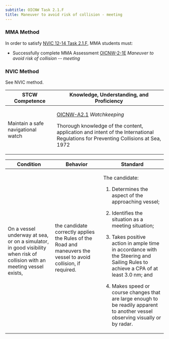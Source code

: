 ```yaml
---
subtitle: OICNW Task 2.1.F 
title: Maneuver to avoid risk of collision - meeting
---
```



### MMA Method

In order to satisfy  [NVIC 12-14  Task  2.1.F]({{site.baseurl}}/assets/images/nvic-12-14.pdf), MMA students must:

* Successfully complete MMA Assessment [OICNW-2-1E]({{site.baseurl}}/assessments/Deck/OICNW-2-1E) *Maneuver to avoid risk of collision -- meeting*


### NVIC Method

<a onclick="togglevisibility('nvic_methods')" >See NVIC method.</a>

<div id='nvic_methods' class='hide'>

<table>
<thead>
<tr>
<th class='forty'> STCW Competence </th>
<th class='sixty'> Knowledge, Understanding, and Proficiency </th>
</tr>
</thead>




<tbody>
<tr><td markdown='1'>

Maintain a safe navigational watch

</td><td markdown='1'>

[OICNW-A2.1](../../tables/21.html#OICNW-A2.1) *Watchkeeping*

Thorough knowledge of the content, application and intent of the International Regulations for Preventing Collisions at Sea, 1972

</td></tr>


</tbody>
</table>


<table>
<thead>
<tr><th class='twenty'>  Condition </th><th class='twenty'> Behavior </th><th  class='sixty'>Standard </th></tr>
</thead>
<tbody >



<tr><td markdown='1'>

On a vessel underway at sea, or on a simulator, in good visibility when risk of collision with an meeting vessel exists,

</td><td markdown='1'>

the candidate correctly applies the Rules of the Road and maneuvers the vessel to avoid collision, if required.

<br>

<div class="tooltip">
<span class="tooltiptext">
</span>
</div>


</td><td markdown='1'>

The candidate:

1. Determines the aspect of the approaching vessel;

2. Identifies the situation as a meeting situation;

3. Takes positive action in ample time in accordance with the Steering and Sailing Rules to achieve a CPA of at least 3.0 nm; and

4. Makes speed or course changes that are large enough to be readily apparent to another vessel observing visually or by radar.

</td></tr>
</tbody>
</table>
</div>

